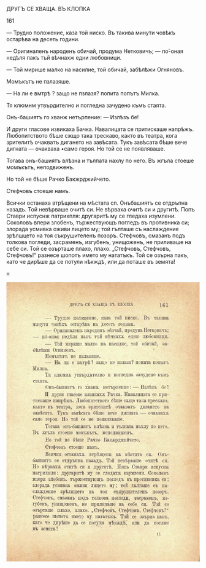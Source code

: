 ﻿ДРУГЪ СЕ ХВАЩА. ВЪ КЛОПКА

161

— Трудно положение, каза той ниско. Въ такива минути човѣкъ остарѣва на десеть години.

— Оригиналенъ народенъ обичай, продума Нетковичъ; — по́-оная недѣля пакъ тъй вѣчнахж едни любовници.

— Той мирише малко на насилие, той обичай, забѣлѣжи Огняновъ.

Момъкътъ не пзлазяше.

— На ли е вмтрѣ ? защо не пзлазя? попита попътъ Милка.

Тя клюмнм утвърдително и погледна зачудено къмъ стаята.

Онъ-башиятъ го хванж нетърпение: — Излѣзъ бе!

И други гласове извикаха Бачка. Навалицата се притискаше напрѣжъ. Любопитството бѣше сжщо така трескаво, както въ театра, кога зрителитѣ очакватъ дигането на завѣсата. Тукъ завѣсата бѣше вече дигната — очакваха •само героя. Но той се не появляваше.

Тогава онъ-башиятъ влѣзна и тълпата нахлу по него. Въ жгъла стоеше момъкътъ, неподвиженъ.

Но той не бѣше Рачко Бакжрджийчето.

Стефчовъ стоеше намъ.

Всички останаха втрѣщени на мѣстата сп. Онъбашиятъ се отдръпна назадъ. Той невѣрваше очитѣ си. Не вѣрваха очитѣ си и другитѣ. Попъ Ставри испуснж патрихпля: другаритѣ му се гледаха изумлени. Соколовъ впери злобенъ, тържествующъ погледъ въ противника си; злорада усмивка оживи лицето му; той гълташе съ наслаждение зрѣлшцето на тоя съкрушителенъ позоръ. Стефчовъ, смазанъ подъ толкова погледи, засраменъ, изгубенъ, унищоженъ, не приливаше на себе си. Той се озърташе плахо, плахо. „Стефчовъ, Стефчовъ, Стефчовъ!“ разнесе шопотъ името му нататъкъ. Той се озърна пакъ, като че дирѣше да се потули нѣкждѣ, или да поташе въ земята!

н

![original](../images/182.jpg)

